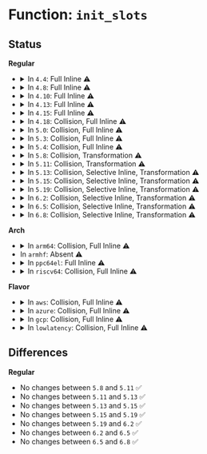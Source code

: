 # Function: <code>init_slots</code>

## Status
<b>Regular</b>
<ul>
<li>
<details>
<summary>In <code>4.4</code>: Full Inline ⚠️</summary>

**Collision:** Unique Static

**Inline:** Full

**Transformation:** False

**Instances:**

```
In drivers/pci/hotplug/cpci_hotplug_core.c (ffffffff8144d9e6)
Location: drivers/pci/hotplug/cpci_hotplug_core.c:364
Inline: True
```
</details>
</li>
<li>
<details>
<summary>In <code>4.8</code>: Full Inline ⚠️</summary>

**Collision:** Unique Static

**Inline:** Full

**Transformation:** False

**Instances:**

```
In drivers/pci/hotplug/cpci_hotplug_core.c (ffffffff8149a128)
Location: drivers/pci/hotplug/cpci_hotplug_core.c:364
Inline: True
```
</details>
</li>
<li>
<details>
<summary>In <code>4.10</code>: Full Inline ⚠️</summary>

**Collision:** Unique Static

**Inline:** Full

**Transformation:** False

**Instances:**

```
In drivers/pci/hotplug/cpci_hotplug_core.c (ffffffff814bbd08)
Location: drivers/pci/hotplug/cpci_hotplug_core.c:364
Inline: True
```
</details>
</li>
<li>
<details>
<summary>In <code>4.13</code>: Full Inline ⚠️</summary>

**Collision:** Unique Static

**Inline:** Full

**Transformation:** False

**Instances:**

```
In drivers/pci/hotplug/cpci_hotplug_core.c (ffffffff814c6509)
Location: drivers/pci/hotplug/cpci_hotplug_core.c:365
Inline: True
```
</details>
</li>
<li>
<details>
<summary>In <code>4.15</code>: Full Inline ⚠️</summary>

**Collision:** Unique Static

**Inline:** Full

**Transformation:** False

**Instances:**

```
In drivers/pci/hotplug/cpci_hotplug_core.c (ffffffff81506ad9)
Location: drivers/pci/hotplug/cpci_hotplug_core.c:365
Inline: True
```
</details>
</li>
<li>
<details>
<summary>In <code>4.18</code>: Collision, Full Inline ⚠️</summary>

**Collision:** Static-Static Collision

**Inline:** Full

**Transformation:** False

**Instances:**

```
In drivers/pci/hotplug/cpci_hotplug_core.c (ffffffff81537437)
Location: drivers/pci/hotplug/cpci_hotplug_core.c:351
Inline: True
```
```
In drivers/pci/hotplug/shpchp_core.c (ffffffff8153bee8)
Location: drivers/pci/hotplug/shpchp_core.c:80
Inline: True
Inline callers:
  - drivers/pci/hotplug/shpchp_core.c:shpc_probe
```
</details>
</li>
<li>
<details>
<summary>In <code>5.0</code>: Collision, Full Inline ⚠️</summary>

**Collision:** Static-Static Collision

**Inline:** Full

**Transformation:** False

**Instances:**

```
In drivers/pci/hotplug/cpci_hotplug_core.c (ffffffff8154eb43)
Location: drivers/pci/hotplug/cpci_hotplug_core.c:295
Inline: True
```
```
In drivers/pci/hotplug/shpchp_core.c (ffffffff815533b3)
Location: drivers/pci/hotplug/shpchp_core.c:64
Inline: True
```
</details>
</li>
<li>
<details>
<summary>In <code>5.3</code>: Collision, Full Inline ⚠️</summary>

**Collision:** Static-Static Collision

**Inline:** Full

**Transformation:** False

**Instances:**

```
In drivers/pci/hotplug/cpci_hotplug_core.c (ffffffff8157ea90)
Location: drivers/pci/hotplug/cpci_hotplug_core.c:295
Inline: True
```
```
In drivers/pci/hotplug/shpchp_core.c (ffffffff81583254)
Location: drivers/pci/hotplug/shpchp_core.c:64
Inline: True
```
</details>
</li>
<li>
<details>
<summary>In <code>5.4</code>: Collision, Full Inline ⚠️</summary>

**Collision:** Static-Static Collision

**Inline:** Full

**Transformation:** False

**Instances:**

```
In drivers/pci/hotplug/cpci_hotplug_core.c (ffffffff815a04d0)
Location: drivers/pci/hotplug/cpci_hotplug_core.c:295
Inline: True
```
```
In drivers/pci/hotplug/shpchp_core.c (ffffffff815a4c34)
Location: drivers/pci/hotplug/shpchp_core.c:64
Inline: True
```
</details>
</li>
<li>
<details>
<summary>In <code>5.8</code>: Collision, Transformation ⚠️</summary>

```c
int init_slots(int clear_ins);
```

**Collision:** Static-Static Collision

**Inline:** No

**Transformation:** True

**Instances:**

```
In drivers/pci/hotplug/cpci_hotplug_core.c (0)
Location: drivers/pci/hotplug/cpci_hotplug_core.c:295
Inline: False
Direct callers:
  - drivers/pci/hotplug/cpci_hotplug_core.c:cpci_hp_start
```
```
In drivers/pci/hotplug/shpchp_core.c (0)
Location: drivers/pci/hotplug/shpchp_core.c:64
Inline: False
Direct callers:
  - drivers/pci/hotplug/shpchp_core.c:shpc_probe
```
**Symbols:**

```
ffffffff81648830-ffffffff8164890c: init_slots (STB_LOCAL)
ffffffff816492a8-ffffffff81649336: init_slots.cold (STB_LOCAL)
ffffffff8164d740-ffffffff8164d964: init_slots (STB_LOCAL)
ffffffff8164dc68-ffffffff8164dcf0: init_slots.cold (STB_LOCAL)
```
</details>
</li>
<li>
<details>
<summary>In <code>5.11</code>: Collision, Transformation ⚠️</summary>

```c
int init_slots(int clear_ins);
```

**Collision:** Static-Static Collision

**Inline:** No

**Transformation:** True

**Instances:**

```
In drivers/pci/hotplug/cpci_hotplug_core.c (0)
Location: drivers/pci/hotplug/cpci_hotplug_core.c:295
Inline: False
Direct callers:
  - drivers/pci/hotplug/cpci_hotplug_core.c:cpci_hp_start
```
```
In drivers/pci/hotplug/shpchp_core.c (0)
Location: drivers/pci/hotplug/shpchp_core.c:64
Inline: False
Direct callers:
  - drivers/pci/hotplug/shpchp_core.c:shpc_probe
```
**Symbols:**

```
ffffffff8166d8e0-ffffffff8166d9bc: init_slots (STB_LOCAL)
ffffffff81bfb5e2-ffffffff81bfb670: init_slots.cold (STB_LOCAL)
ffffffff81671900-ffffffff81671b24: init_slots (STB_LOCAL)
ffffffff81bfc4c1-ffffffff81bfc549: init_slots.cold (STB_LOCAL)
```
</details>
</li>
<li>
<details>
<summary>In <code>5.13</code>: Collision, Selective Inline, Transformation ⚠️</summary>

```c
int init_slots(int clear_ins);
```

**Collision:** Static-Static Collision

**Inline:** Selective

**Transformation:** True

**Instances:**

```
In drivers/pci/hotplug/cpci_hotplug_core.c (ffffffff8164fed0)
Location: drivers/pci/hotplug/cpci_hotplug_core.c:295
Inline: True
Inline callers:
  - drivers/pci/hotplug/cpci_hotplug_core.c:cpci_hp_start
```
```
In drivers/pci/hotplug/shpchp_core.c (0)
Location: drivers/pci/hotplug/shpchp_core.c:64
Inline: False
Direct callers:
  - drivers/pci/hotplug/shpchp_core.c:shpc_probe
```
**Symbols:**

```
ffffffff81653e10-ffffffff81654034: init_slots (STB_LOCAL)
ffffffff81bee3ac-ffffffff81bee434: init_slots.cold (STB_LOCAL)
```
</details>
</li>
<li>
<details>
<summary>In <code>5.15</code>: Collision, Selective Inline, Transformation ⚠️</summary>

```c
int init_slots(int clear_ins);
```

**Collision:** Static-Static Collision

**Inline:** Selective

**Transformation:** True

**Instances:**

```
In drivers/pci/hotplug/cpci_hotplug_core.c (ffffffff816c1c20)
Location: drivers/pci/hotplug/cpci_hotplug_core.c:295
Inline: True
Inline callers:
  - drivers/pci/hotplug/cpci_hotplug_core.c:cpci_hp_start
```
```
In drivers/pci/hotplug/shpchp_core.c (0)
Location: drivers/pci/hotplug/shpchp_core.c:64
Inline: False
Direct callers:
  - drivers/pci/hotplug/shpchp_core.c:shpc_probe
```
**Symbols:**

```
ffffffff816c5c40-ffffffff816c5e6e: init_slots (STB_LOCAL)
ffffffff81ce92a4-ffffffff81ce9347: init_slots.cold (STB_LOCAL)
```
</details>
</li>
<li>
<details>
<summary>In <code>5.19</code>: Collision, Selective Inline, Transformation ⚠️</summary>

```c
int init_slots(int clear_ins);
```

**Collision:** Static-Static Collision

**Inline:** Selective

**Transformation:** True

**Instances:**

```
In drivers/pci/hotplug/cpci_hotplug_core.c (ffffffff817e74f0)
Location: drivers/pci/hotplug/cpci_hotplug_core.c:295
Inline: True
Inline callers:
  - drivers/pci/hotplug/cpci_hotplug_core.c:cpci_hp_start
```
```
In drivers/pci/hotplug/shpchp_core.c (0)
Location: drivers/pci/hotplug/shpchp_core.c:64
Inline: False
Direct callers:
  - drivers/pci/hotplug/shpchp_core.c:shpc_probe
```
**Symbols:**

```
ffffffff817ebb00-ffffffff817ebd4a: init_slots (STB_LOCAL)
ffffffff81eb0340-ffffffff81eb03e0: init_slots.cold (STB_LOCAL)
```
</details>
</li>
<li>
<details>
<summary>In <code>6.2</code>: Collision, Selective Inline, Transformation ⚠️</summary>

```c
int init_slots(int clear_ins);
```

**Collision:** Static-Static Collision

**Inline:** Selective

**Transformation:** True

**Instances:**

```
In drivers/pci/hotplug/cpci_hotplug_core.c (ffffffff8190c700)
Location: drivers/pci/hotplug/cpci_hotplug_core.c:295
Inline: True
Inline callers:
  - drivers/pci/hotplug/cpci_hotplug_core.c:cpci_hp_start
```
```
In drivers/pci/hotplug/shpchp_core.c (0)
Location: drivers/pci/hotplug/shpchp_core.c:64
Inline: False
Direct callers:
  - drivers/pci/hotplug/shpchp_core.c:shpc_probe
```
**Symbols:**

```
ffffffff81912150-ffffffff8191241c: init_slots (STB_LOCAL)
ffffffff8208fa1a-ffffffff8208fa35: init_slots.cold (STB_LOCAL)
```
</details>
</li>
<li>
<details>
<summary>In <code>6.5</code>: Collision, Selective Inline, Transformation ⚠️</summary>

```c
int init_slots(int clear_ins);
```

**Collision:** Static-Static Collision

**Inline:** Selective

**Transformation:** True

**Instances:**

```
In drivers/pci/hotplug/cpci_hotplug_core.c (ffffffff8194fd80)
Location: drivers/pci/hotplug/cpci_hotplug_core.c:295
Inline: True
Inline callers:
  - drivers/pci/hotplug/cpci_hotplug_core.c:cpci_hp_start
```
```
In drivers/pci/hotplug/shpchp_core.c (0)
Location: drivers/pci/hotplug/shpchp_core.c:63
Inline: False
Direct callers:
  - drivers/pci/hotplug/shpchp_core.c:shpc_probe
```
**Symbols:**

```
ffffffff819557e0-ffffffff81955aac: init_slots (STB_LOCAL)
ffffffff8210fd7a-ffffffff8210fd95: init_slots.cold (STB_LOCAL)
```
</details>
</li>
<li>
<details>
<summary>In <code>6.8</code>: Collision, Selective Inline, Transformation ⚠️</summary>

```c
int init_slots(int clear_ins);
```

**Collision:** Static-Static Collision

**Inline:** Selective

**Transformation:** True

**Instances:**

```
In drivers/pci/hotplug/cpci_hotplug_core.c (ffffffff819991b0)
Location: drivers/pci/hotplug/cpci_hotplug_core.c:295
Inline: True
Inline callers:
  - drivers/pci/hotplug/cpci_hotplug_core.c:cpci_hp_start
```
```
In drivers/pci/hotplug/shpchp_core.c (0)
Location: drivers/pci/hotplug/shpchp_core.c:63
Inline: False
Direct callers:
  - drivers/pci/hotplug/shpchp_core.c:shpc_probe
```
**Symbols:**

```
ffffffff8199eca0-ffffffff8199ef97: init_slots (STB_LOCAL)
ffffffff821edaa2-ffffffff821edabd: init_slots.cold (STB_LOCAL)
```
</details>
</li>
</ul>
<b>Arch</b>
<ul>
<li>
<details>
<summary>In <code>arm64</code>: Collision, Full Inline ⚠️</summary>

**Collision:** Static-Static Collision

**Inline:** Full

**Transformation:** False

**Instances:**

```
In drivers/pci/hotplug/cpci_hotplug_core.c (ffff8000107087f0)
Location: drivers/pci/hotplug/cpci_hotplug_core.c:295
Inline: True
```
```
In drivers/pci/hotplug/shpchp_core.c (ffff80001070d9a8)
Location: drivers/pci/hotplug/shpchp_core.c:64
Inline: True
```
</details>
</li>
<li>
In <code>armhf</code>: Absent ⚠️
</li>
<li>
<details>
<summary>In <code>ppc64el</code>: Full Inline ⚠️</summary>

**Collision:** Unique Static

**Inline:** Full

**Transformation:** False

**Instances:**

```
In drivers/pci/hotplug/cpci_hotplug_core.c (c000000000881bb0)
Location: drivers/pci/hotplug/cpci_hotplug_core.c:295
Inline: True
```
</details>
</li>
<li>
<details>
<summary>In <code>riscv64</code>: Collision, Full Inline ⚠️</summary>

**Collision:** Static-Static Collision

**Inline:** Full

**Transformation:** False

**Instances:**

```
In drivers/pci/hotplug/cpci_hotplug_core.c (ffffffe0004d66c4)
Location: drivers/pci/hotplug/cpci_hotplug_core.c:295
Inline: True
```
```
In drivers/pci/hotplug/shpchp_core.c (ffffffe0004da06c)
Location: drivers/pci/hotplug/shpchp_core.c:64
Inline: True
```
</details>
</li>
</ul>
<b>Flavor</b>
<ul>
<li>
<details>
<summary>In <code>aws</code>: Collision, Full Inline ⚠️</summary>

**Collision:** Static-Static Collision

**Inline:** Full

**Transformation:** False

**Instances:**

```
In drivers/pci/hotplug/cpci_hotplug_core.c (ffffffff81593ce0)
Location: drivers/pci/hotplug/cpci_hotplug_core.c:295
Inline: True
```
```
In drivers/pci/hotplug/shpchp_core.c (ffffffff81598444)
Location: drivers/pci/hotplug/shpchp_core.c:64
Inline: True
```
</details>
</li>
<li>
<details>
<summary>In <code>azure</code>: Collision, Full Inline ⚠️</summary>

**Collision:** Static-Static Collision

**Inline:** Full

**Transformation:** False

**Instances:**

```
In drivers/pci/hotplug/cpci_hotplug_core.c (ffffffff81582e70)
Location: drivers/pci/hotplug/cpci_hotplug_core.c:295
Inline: True
```
```
In drivers/pci/hotplug/shpchp_core.c (ffffffff815875d4)
Location: drivers/pci/hotplug/shpchp_core.c:64
Inline: True
```
</details>
</li>
<li>
<details>
<summary>In <code>gcp</code>: Collision, Full Inline ⚠️</summary>

**Collision:** Static-Static Collision

**Inline:** Full

**Transformation:** False

**Instances:**

```
In drivers/pci/hotplug/cpci_hotplug_core.c (ffffffff81594220)
Location: drivers/pci/hotplug/cpci_hotplug_core.c:295
Inline: True
```
```
In drivers/pci/hotplug/shpchp_core.c (ffffffff81598984)
Location: drivers/pci/hotplug/shpchp_core.c:64
Inline: True
```
</details>
</li>
<li>
<details>
<summary>In <code>lowlatency</code>: Collision, Full Inline ⚠️</summary>

**Collision:** Static-Static Collision

**Inline:** Full

**Transformation:** False

**Instances:**

```
In drivers/pci/hotplug/cpci_hotplug_core.c (ffffffff815ae6a0)
Location: drivers/pci/hotplug/cpci_hotplug_core.c:295
Inline: True
```
```
In drivers/pci/hotplug/shpchp_core.c (ffffffff815b2dc4)
Location: drivers/pci/hotplug/shpchp_core.c:64
Inline: True
```
</details>
</li>
</ul>

## Differences
<b>Regular</b>
<ul>
<li>
No changes between <code>5.8</code> and <code>5.11</code> ✅
</li>
<li>
No changes between <code>5.11</code> and <code>5.13</code> ✅
</li>
<li>
No changes between <code>5.13</code> and <code>5.15</code> ✅
</li>
<li>
No changes between <code>5.15</code> and <code>5.19</code> ✅
</li>
<li>
No changes between <code>5.19</code> and <code>6.2</code> ✅
</li>
<li>
No changes between <code>6.2</code> and <code>6.5</code> ✅
</li>
<li>
No changes between <code>6.5</code> and <code>6.8</code> ✅
</li>
</ul>
